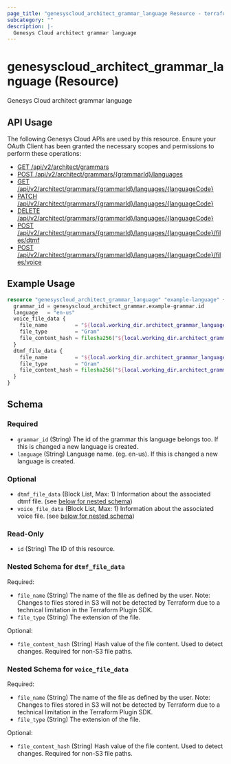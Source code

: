 ```yaml
---
page_title: "genesyscloud_architect_grammar_language Resource - terraform-provider-genesyscloud"
subcategory: ""
description: |-
  Genesys Cloud architect grammar language
---
```

# genesyscloud_architect_grammar_language (Resource)

Genesys Cloud architect grammar language

## API Usage
The following Genesys Cloud APIs are used by this resource. Ensure your OAuth Client has been granted the necessary scopes and permissions to perform these operations:

* [GET /api/v2/architect/grammars](https://developer.genesys.cloud/platform/preview-apis#get-api-v2-architect-grammars)
* [POST /api/v2/architect/grammars/{grammarId}/languages](https://developer.genesys.cloud/platform/preview-apis#post-api-v2-architect-grammars--grammarId--languages)
* [GET /api/v2/architect/grammars/{grammarId}/languages/{languageCode}](https://developer.genesys.cloud/platform/preview-apis#get-api-v2-architect-grammars--grammarId--languages--languageCode-)
* [PATCH /api/v2/architect/grammars/{grammarId}/languages/{languageCode}](https://developer.genesys.cloud/platform/preview-apis#patch-api-v2-architect-grammars--grammarId--languages--languageCode-)
* [DELETE /api/v2/architect/grammars/{grammarId}/languages/{languageCode}](https://developer.genesys.cloud/platform/preview-apis#delete-api-v2-architect-grammars--grammarId--languages--languageCode-)
* [POST /api/v2/architect/grammars/{grammarId}/languages/{languageCode}/files/dtmf](https://developer.genesys.cloud/platform/preview-apis#post-api-v2-architect-grammars--grammarId--languages--languageCode--files-dtmf)
* [POST /api/v2/architect/grammars/{grammarId}/languages/{languageCode}/files/voice](https://developer.genesys.cloud/platform/preview-apis#post-api-v2-architect-grammars--grammarId--languages--languageCode--files-voice)

## Example Usage

```terraform
resource "genesyscloud_architect_grammar_language" "example-language" {
  grammar_id = genesyscloud_architect_grammar.example-grammar.id
  language   = "en-us"
  voice_file_data {
    file_name         = "${local.working_dir.architect_grammar_language}/voice_file_name.gram"
    file_type         = "Gram"
    file_content_hash = filesha256("${local.working_dir.architect_grammar_language}/voice_file_name.gram")
  }
  dtmf_file_data {
    file_name         = "${local.working_dir.architect_grammar_language}/dtmf_file_name.gram"
    file_type         = "Gram"
    file_content_hash = filesha256("${local.working_dir.architect_grammar_language}/dtmf_file_name.gram")
  }
}
```

<!-- schema generated by tfplugindocs -->
## Schema

### Required

- `grammar_id` (String) The id of the grammar this language belongs too. If this is changed a new language is created.
- `language` (String) Language name. (eg. en-us). If this is changed a new language is created.

### Optional

- `dtmf_file_data` (Block List, Max: 1) Information about the associated dtmf file. (see [below for nested schema](#nestedblock--dtmf_file_data))
- `voice_file_data` (Block List, Max: 1) Information about the associated voice file. (see [below for nested schema](#nestedblock--voice_file_data))

### Read-Only

- `id` (String) The ID of this resource.

<a id="nestedblock--dtmf_file_data"></a>
### Nested Schema for `dtmf_file_data`

Required:

- `file_name` (String) The name of the file as defined by the user. Note: Changes to files stored in S3 will not be detected by Terraform due to a technical limitation in the Terraform Plugin SDK.
- `file_type` (String) The extension of the file.

Optional:

- `file_content_hash` (String) Hash value of the file content. Used to detect changes. Required for non-S3 file paths.


<a id="nestedblock--voice_file_data"></a>
### Nested Schema for `voice_file_data`

Required:

- `file_name` (String) The name of the file as defined by the user. Note: Changes to files stored in S3 will not be detected by Terraform due to a technical limitation in the Terraform Plugin SDK.
- `file_type` (String) The extension of the file.

Optional:

- `file_content_hash` (String) Hash value of the file content. Used to detect changes. Required for non-S3 file paths.

